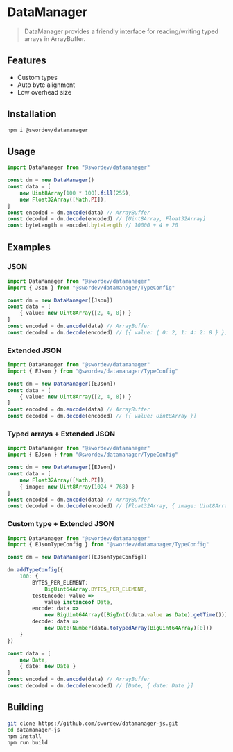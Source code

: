 # DataManager
> DataManager provides a friendly interface for reading/writing typed arrays in ArrayBuffer.

## Features

- Custom types
- Auto byte alignment
- Low overhead size

## Installation

```sh
npm i @swordev/datamanager
```

## Usage

```typescript
import DataManager from "@swordev/datamanager"

const dm = new DataManager()
const data = [
	new Uint8Array(100 * 100).fill(255),
	new Float32Array([Math.PI]),
]
const encoded = dm.encode(data) // ArrayBuffer
const decoded = dm.decode(encoded) // [Uint8Array, Float32Array]
const byteLength = encoded.byteLength // 10000 + 4 + 20
```

## Examples

### JSON

```typescript
import DataManager from "@swordev/datamanager"
import { Json } from "@swordev/datamanager/TypeConfig"

const dm = new DataManager([Json])
const data = [
	{ value: new Uint8Array([2, 4, 8]) }
]
const encoded = dm.encode(data) // ArrayBuffer
const decoded = dm.decode(encoded) // [{ value: { 0: 2, 1: 4: 2: 8 } }]
```

### Extended JSON

```typescript
import DataManager from "@swordev/datamanager"
import { EJson } from "@swordev/datamanager/TypeConfig"

const dm = new DataManager([EJson])
const data = [
	{ value: new Uint8Array([2, 4, 8]) }
]
const encoded = dm.encode(data) // ArrayBuffer
const decoded = dm.decode(encoded) // [{ value: Uint8Array }]
```

### Typed arrays + Extended JSON

```typescript
import DataManager from "@swordev/datamanager"
import { EJson } from "@swordev/datamanager/TypeConfig"

const dm = new DataManager([EJson])
const data = [
	new Float32Array([Math.PI]),
	{ image: new Uint8Array(1024 * 768) }
]
const encoded = dm.encode(data) // ArrayBuffer
const decoded = dm.decode(encoded) // [Float32Array, { image: Uint8Array }]
```

### Custom type + Extended JSON

```typescript
import DataManager from "@swordev/datamanager"
import { EJsonTypeConfig } from "@swordev/datamanager/TypeConfig"

const dm = new DataManager([EJsonTypeConfig])

dm.addTypeConfig({
	100: {
		BYTES_PER_ELEMENT:
			BigUint64Array.BYTES_PER_ELEMENT,
		testEncode: value =>
			value instanceof Date,
		encode: data =>
			new BigUint64Array([BigInt((data.value as Date).getTime())]),
		decode: data =>
			new Date(Number(data.toTypedArray(BigUint64Array)[0]))
	}
})

const data = [
	new Date,
	{ date: new Date }
]
const encoded = dm.encode(data) // ArrayBuffer
const decoded = dm.decode(encoded) // [Date, { date: Date }]
```

## Building

```sh
git clone https://github.com/swordev/datamanager-js.git
cd datamanager-js
npm install
npm run build
```